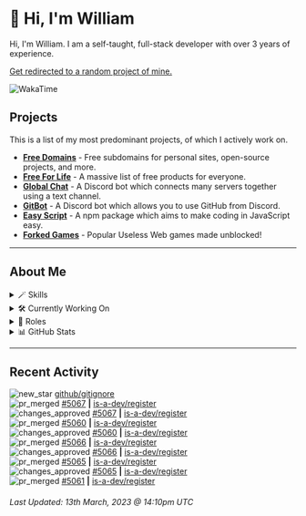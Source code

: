 # 👋 Hi, I'm William
Hi, I'm William. I am a self-taught, full-stack developer with over 3 years of experience.

[Get redirected to a random project of mine.](https://random.wdh.gg)

![WakaTime](https://wakatime.com/badge/user/817e29c1-e1ac-4adc-936b-37bfa447c165.svg?style=for-the-badge)

## Projects

This is a list of my most predominant projects, of which I actively work on.

- **[Free Domains](https://wdh.gg/domains)** - Free subdomains for personal sites, open-source projects, and more.
- **[Free For Life](https://wdh.gg/freeforlife)** - A massive list of free products for everyone.
- **[Global Chat](https://wdh.gg/globalchat)** - A Discord bot which connects many servers together using a text channel.
- **[GitBot](https://wdh.gg/gitbot)** - A Discord bot which allows you to use GitHub from Discord.
- **[Easy Script](https://wdh.gg/easyscript)** - A npm package which aims to make coding in JavaScript easy.
- **[Forked Games](https://wdh.gg/forkedgames)** - Popular Useless Web games made unblocked!

---

## About Me

<details>
  <summary>🪄 Skills</summary>
  <br>

  ![Skills](https://skillicons.dev/icons?i=html,css,js,ts,nodejs,tailwind,md,cloudflare,linux,git,github,vscode,discord)

</details>

<details>
  <summary>🛠️ Currently Working On</summary>
  <br>

  [![Global Chat](https://img.shields.io/badge/Global%20Chat-333333?style=for-the-badge)](https://wdh.gg/globalchat)

</details>

<details>
  <summary>💼 Roles</summary>
  <br>

  [![Future Focus Accounting](https://img.shields.io/badge/Future%20Focus%20Accounting-Developer-222222?style=for-the-badge)](https://wdh.gg/ffa)

  [![DanBot Hosting](https://img.shields.io/badge/DanBot%20Hosting-Trial%20Developer-222222?style=for-the-badge)](https://wdh.gg/dbh)

  [![Open Domains](https://img.shields.io/badge/Open%20Domains-Maintainer-222222?style=for-the-badge)](https://wdh.gg/open-domains)

  [![is-a.dev](https://img.shields.io/badge/is--a.dev-Maintainer-222222?style=for-the-badge)](https://wdh.gg/is-a-dev)

  [![is-a-good.dev](https://img.shields.io/badge/is--a--good.dev-Helper-222222?style=for-the-badge)](https://wdh.gg/is-a-good-dev)

</details>

<details>
<summary>📊 GitHub Stats</summary>
<br>

  ![GitHub Stats](https://github-readme-stats.vercel.app/api?username=williamdavidharrison&theme=algolia&show_icons=true&border_radius=8&count_private=true&include_all_commits=true)

</details>

---

## Recent Activity

<!--RECENT_ACTIVITY:start-->
![new_star](https://cdn.jsdelivr.net/gh/Readme-Workflows/Readme-Icons@main/icons/octicons/StarredRepositoryYellow.svg) [github/gitignore](https://github.com/github/gitignore)<br>
![pr_merged](https://cdn.jsdelivr.net/gh/Readme-Workflows/Readme-Icons@main/icons/octicons/PullRequestMerged.svg) [#5067](https://github.com/is-a-dev/register/pull/5067) **|** [is-a-dev/register](https://github.com/is-a-dev/register)<br>
![changes_approved](https://cdn.jsdelivr.net/gh/Readme-Workflows/Readme-Icons@main/icons/octicons/ApprovedChanges.svg) [#5067](https://github.com/is-a-dev/register/pull/5067#pullrequestreview-1336202543) **|** [is-a-dev/register](https://github.com/is-a-dev/register)<br>
![pr_merged](https://cdn.jsdelivr.net/gh/Readme-Workflows/Readme-Icons@main/icons/octicons/PullRequestMerged.svg) [#5060](https://github.com/is-a-dev/register/pull/5060) **|** [is-a-dev/register](https://github.com/is-a-dev/register)<br>
![changes_approved](https://cdn.jsdelivr.net/gh/Readme-Workflows/Readme-Icons@main/icons/octicons/ApprovedChanges.svg) [#5060](https://github.com/is-a-dev/register/pull/5060#pullrequestreview-1336202209) **|** [is-a-dev/register](https://github.com/is-a-dev/register)<br>
![pr_merged](https://cdn.jsdelivr.net/gh/Readme-Workflows/Readme-Icons@main/icons/octicons/PullRequestMerged.svg) [#5066](https://github.com/is-a-dev/register/pull/5066) **|** [is-a-dev/register](https://github.com/is-a-dev/register)<br>
![changes_approved](https://cdn.jsdelivr.net/gh/Readme-Workflows/Readme-Icons@main/icons/octicons/ApprovedChanges.svg) [#5066](https://github.com/is-a-dev/register/pull/5066#pullrequestreview-1336179113) **|** [is-a-dev/register](https://github.com/is-a-dev/register)<br>
![pr_merged](https://cdn.jsdelivr.net/gh/Readme-Workflows/Readme-Icons@main/icons/octicons/PullRequestMerged.svg) [#5065](https://github.com/is-a-dev/register/pull/5065) **|** [is-a-dev/register](https://github.com/is-a-dev/register)<br>
![changes_approved](https://cdn.jsdelivr.net/gh/Readme-Workflows/Readme-Icons@main/icons/octicons/ApprovedChanges.svg) [#5065](https://github.com/is-a-dev/register/pull/5065#pullrequestreview-1336177563) **|** [is-a-dev/register](https://github.com/is-a-dev/register)<br>
![pr_merged](https://cdn.jsdelivr.net/gh/Readme-Workflows/Readme-Icons@main/icons/octicons/PullRequestMerged.svg) [#5061](https://github.com/is-a-dev/register/pull/5061) **|** [is-a-dev/register](https://github.com/is-a-dev/register)<br>
<!--RECENT_ACTIVITY:end-->

<!--RECENT_ACTIVITY:last_update-->
###### Last Updated: 13th March, 2023 @ 14:10pm UTC
<!--RECENT_ACTIVITY:last_update_end-->

